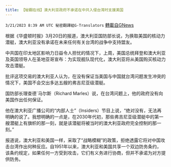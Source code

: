 ```yaml
---
title: 【秘翻在线】澳大利亚政府不承诺在中共入侵台湾时支援美国
---
```

`3/21/2023 8:39 AM UTC 秘密翻譯組G-Translators` [轉載自GNews](https://gnews.org/articles/1032364)

根据《华盛顿时报》3月20日的报道，澳大利亚国防部长说，为换取美国的核动力潜艇，澳大利亚没有承诺在未来任何有关台湾的战争中支持盟友。

中共国在印太地区影响力日益令人担忧的情况下，上周，美国总统拜登和澳大利亚及英国领导人在圣地亚哥宣布：为实现舰队现代化，澳大利亚将从美国购买核动力攻击潜艇。

批评这项交易的澳大利亚人认为，在没有保证当美国与中国就台湾问题发生冲突的情况下，美国不会交出多达五艘的弗吉尼亚级潜艇。

国防部长理查德\`马尔斯（Richard Marles）说，在台湾问题上，他的政府没有向美国作出任何保证。

他在澳大利亚广播公司的“内部人士”（Insiders）节目上说，“绝对没有，无法再明确的说了。我想明确的一点是，在2030年代初，那些弗吉尼亚级潜艇中的第一艘潜艇上有旗帜的那一刻，就是该潜艇将被当时的澳大利亚政府完全控制的那一刻。”

报道说，澳大利亚和美国一样，采取了“战略模糊”的政策，拒绝透露它将对中国攻击台湾作出何种反应。自1951年以来，澳大利亚和美国共享一个双边防务条约，该条约规定，如果任何一方受到攻击，它们有义务进行协商，但并不承诺为对方提供防务。
